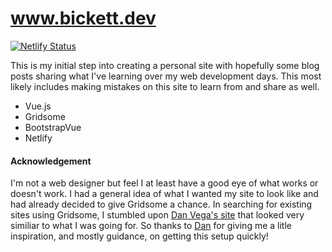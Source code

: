 # www.bickett.dev

[![Netlify Status](https://api.netlify.com/api/v1/badges/cc9b1046-bb88-4392-b739-55705ef2cee7/deploy-status)](https://app.netlify.com/sites/bickett-dev/deploys)


This is my initial step into creating a personal site with hopefully some blog posts sharing what I've learning over my web development days.  This most likely includes making mistakes on this site to learn from and share as well.


* Vue.js
* Gridsome
* BootstrapVue
* Netlify


#### Acknowledgement
I'm not a web designer but feel I at least have a good eye of what works or doesn't work.  I had a general idea of what I wanted my site to look like and had already decided to give Gridsome a chance.  In searching for existing sites using Gridsome, I stumbled upon [Dan Vega's site](https://github.com/danvega/danvega-dev) that looked very similiar to what I was going for.  So thanks to [Dan](https://www.danvega.dev/) for giving me a litle inspiration, and mostly guidance, on getting this setup quickly!
